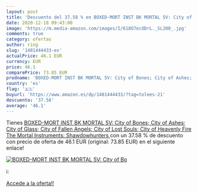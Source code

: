 ```yaml
---
layout: post
title: 'Descuento del 37.58 % en BOXED-MORT INST BK MORTAL 5V: City of Bo'
date: 2020-12-18 09:43:00
image: 'https://m.media-amazon.com/images/I/618O7ecODrL._SL200_.jpg'
comments: true
category: ofertas
author: ring
slug: '1481444433-es'
actualPrice: 46.1 EUR
currency: EUR
price: 46.1
comparePrice: 73.85 EUR
prodname: 'BOXED-MORT INST BK MORTAL 5V: City of Bones; City of Ashes; City of Glass; City of Fallen Angels; City of Lost Souls; City of Heavenly Fire  The Mortal Instruments: Shawdowhunters '
country: 'es'
flag: '🇪🇸'
buyurl: 'https://www.amazon.es/dp/1481444433/?tag=tolees-21'
descuento: '37.58'
average: '46.1'
---
```


Tienes [BOXED-MORT INST BK MORTAL 5V: City of Bones; City of Ashes; City of Glass; City of Fallen Angels; City of Lost Souls; City of Heavenly Fire  The Mortal Instruments: Shawdowhunters ](https://www.amazon.es/dp/1481444433/?tag=tolees-21) con un 37.58 % de descuento con precio de oferta de 46.1 EUR (original: 73.85 EUR) en el siguiente enlace!

[![BOXED-MORT INST BK MORTAL 5V: City of Bo](https://m.media-amazon.com/images/I/618O7ecODrL._SL200_.jpg)](https://www.amazon.es/dp/1481444433/?tag=tolees-21)

ℹ️:


[Accede a la oferta!!](https://www.amazon.es/dp/1481444433/?tag=tolees-21)
